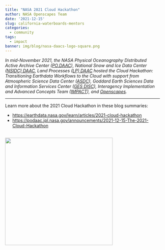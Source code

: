 ```yaml
---
title: "NASA 2021 Cloud Hackathon"
author: NASA Openscapes Team
date: '2021-12-15'
slug: california-waterboards-mentors
categories:
  - community
tags:
  - impact
banner: img/blog/nasa-daacs-logo-square.png
---
```


*In mid-November 2021, the NASA Physical Oceanography Distributed Active Archive Center ([PO.DAAC](https://podaac.jpl.nasa.gov/)), National Snow and Ice Data Center ([NSIDC) DAAC](https://nsidc.org/daac?_ga=2.168967908.431928246.1641269326-1013143277.1638798901), Land Processes ([LP) DAAC](https://lpdaac.usgs.gov/?_ga=2.168967908.431928246.1641269326-1013143277.1638798901) hosted the Cloud Hackathon: Transitioning Earthdata Workflows to the Cloud with support from Atmospheric Science Data Center ([ASDC](https://asdc.larc.nasa.gov/)), Goddard Earth Sciences Data and Information Services Center ([GES DISC](https://disc.gsfc.nasa.gov/)), Interagency Implementation and Advanced Concepts Team ([IMPACT](https://impact.earthdata.nasa.gov/)), and [Openscapes](https://www.openscapes.org/).*

---

Learn more about the 2021 Cloud Hackathon in these blog summaries:

- <https://earthdata.nasa.gov/learn/articles/2021-cloud-hackathon>
- <https://podaac.jpl.nasa.gov/announcements/2021-12-15-The-2021-Cloud-Hackathon>


<br>
  <img src="/img/blog/nasa-daacs-logo-square.png" width="350px">

<br>


